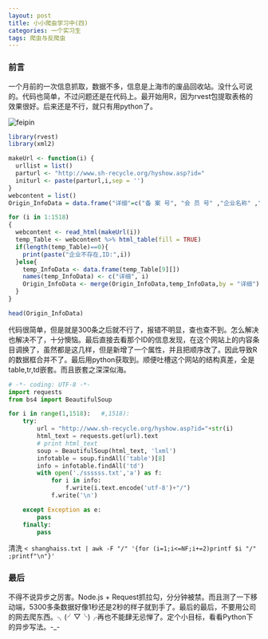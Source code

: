 ```yaml
---
layout: post
title: 小小爬虫学习中(四)
categories: 一个实习生
tags: 爬虫与反爬虫
---
```


### 前言

一个月前的一次信息抓取，数据不多，信息是上海市的废品回收站。没什么可说的。代码也简单，不过问题还是在代码上。最开始用R，因为rvest包提取表格的效果很好。后来还是不行，就只有用python了。
	
![feipin](https://img.iami.xyz/images/crawl/feipininfo.jpg)


```R
library(rvest)
library(xml2)

makeUrl <- function(i) {
  urllist = list()
  parturl <- "http://www.sh-recycle.org/hyshow.asp?id="
  initurl <- paste(parturl,i,sep = '')
}
webcontent = list()
Origin_InfoData = data.frame("详细"=c("备 案 号", "会 员 号" ,"企业名称" ,"单位地址" ,"联系电话", "资质认定"))

for (i in 1:1518)
{
  webcontent <- read_html(makeUrl(i))
  temp_Table <- webcontent %>% html_table(fill = TRUE)
  if(length(temp_Table)==0){
    print(paste("企业不存在,ID:",i))
  }else{
    temp_InfoData <- data.frame(temp_Table[9][])
    names(temp_InfoData) <- c("详细", i)
    Origin_InfoData <- merge(Origin_InfoData,temp_InfoData,by = "详细")
  }
}

head(Origin_InfoData)
```

代码很简单，但是就是300条之后就不行了，报错不明显，查也查不到。怎么解决也解决不了，十分懊恼。最后直接去看那个ID的信息发现，在这个网站上的内容条目调换了，虽然都是这几样，但是新增了一个属性，并且把顺序改了。因此导致R的数据框合并不了。最后用python获取到。顺便吐槽这个网站的结构真差，全是table,tr,td嵌套。而且嵌套之深深似海。


```python
# -*- coding: UTF-8 -*-
import requests
from bs4 import BeautifulSoup

for i in range(1,1518):   #,1518):
	try:
		url = "http://www.sh-recycle.org/hyshow.asp?id="+str(i)
		html_text = requests.get(url).text
		# print html_text
		soup = BeautifulSoup(html_text, 'lxml')
		infotable = soup.findAll('table')[8]
		info = infotable.findAll('td')
		with open('./ssssss.txt','a') as f:
			for i in info:
				f.write(i.text.encode('utf-8')+"/")
			f.write('\n')

	except Exception as e:
		pass
	finally:
		pass			
```
清洗
`< shanghaiss.txt | awk -F "/" '{for (i=1;i<=NF;i+=2)printf $i "/" ;printf"\n"}'`


### 最后
不得不说异步之厉害。Node.js + Request抓拉勾，分分钟被禁。而且测了一下移动端，5300多条数据好像1秒还是2秒的样子就到手了。最后的最后，不要用公司的网去爬东西。╮(╯▽╰)╭再也不能肆无忌惮了。定个小目标，看看Python下的异步写法。-_-